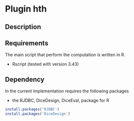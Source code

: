 # Plugin hth

## Description

## Requirements

The main script that perform the computation is written in R.
- Rscript (tested with version 3.43)

## Dependency

In the current implementation requires the following packages
- the RJDBC, DiceDesign, DiceEval, package for R
```R
install.packages('RJDBC')
install.packages('DiceDesign')
```
